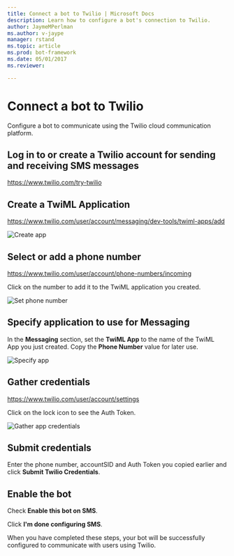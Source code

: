 ```yaml
---
title: Connect a bot to Twilio | Microsoft Docs
description: Learn how to configure a bot's connection to Twilio.
author: JaymeMPerlman
ms.author: v-jaype
manager: rstand
ms.topic: article
ms.prod: bot-framework
ms.date: 05/01/2017
ms.reviewer:

---
```

# Connect a bot to Twilio

Configure a bot to communicate using the Twilio cloud communication platform.

## Log in to or create a Twilio account for sending and receiving SMS messages

https://www.twilio.com/try-twilio

## Create a TwiML Application

https://www.twilio.com/user/account/messaging/dev-tools/twiml-apps/add 

![Create app](~/media/channels/twi-StepTwiml.png)

## Select or add a phone number

https://www.twilio.com/user/account/phone-numbers/incoming 

Click on the number to add it to the TwiML application you created.

![Set phone number](~/media/channels/twi-StepPhone.png)

## Specify application to use for Messaging
In the **Messaging** section, set the **TwiML App** to the name of the TwiML App you just created.
Copy the **Phone Number** value for later use.

![Specify app](~/media/channels/twi-StepPhone2.png)

## Gather credentials

https://www.twilio.com/user/account/settings 

Click on the lock icon to see the Auth Token.

![Gather app credentials](~/media/channels/twi-StepAuth.png)

## Submit credentials

Enter the phone number, accountSID and Auth Token you copied earlier and click **Submit Twilio Credentials**.

## Enable the bot
Check **Enable this bot on SMS**.

Click **I'm done configuring SMS**.

When you have completed these steps, your bot will be successfully configured to communicate with users using Twilio.

